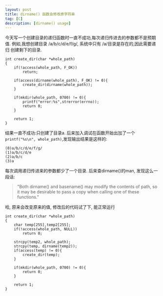 ```yaml
---
layout: post
title: dirname() 函数会修改原字符串
tag: [C]
description: [dirname() usage]
---
```


今天写一个创建目录的递归函数时一直不成功,每次递归传进去的参数都不是预期值. 
例如,我想创建目录 /a/b/c/d/e/f/g/, 系统中只有 /a/目录是存在的,因此需要递归
创建剩下的目录.
	
	int create_dir(char *whole_path)
	{
		if(!access(whole_path, F_OK))
			return;
	
		if(access(dirname(whole_path), F_OK) != 0){
			create_dir(dirname(whole_path));
		}
	
		if(mkdir(whole_path, 0700) != 0){
			printf("error:%s",strerror(errno));
			return 0;
		}
	
		return 1;
	}

结果一直不成功:只创建了目录a. 后来加入调试在函数开始出加了一个`printf("%s\n", whole_path)`,发现输出结果是这样的:
	
	(0)a/b/c/d/e/f/g/
	(1)a/b/c/d/e
	(2)a/b/c
	(3)a

每次调用递归传进来的参数都少了一个目录. 后来查dirname()的man, 发现这么一段话: 
> "Both dirname() and basename() may modify the contents of path, so it may be desirable to pass a copy when calling  one of these functions."

哈, 原来会改变原来的值, 修改后的代码试了下, 能正常运行

	int create_dir(char *whole_path)
	{
		char temp[255],temp2[255];
		if(!access(whole_path, NULL))
			return 0;
	
		strcpy(temp2, whole_path);
		strcpy(temp, dirname(temp2));
		if(access(temp) != 0){
			create_dir(temp);
		}

		if(mkdir(whole_path, 0700) != 0){
			return 0;
		}

		return 1;
	}

